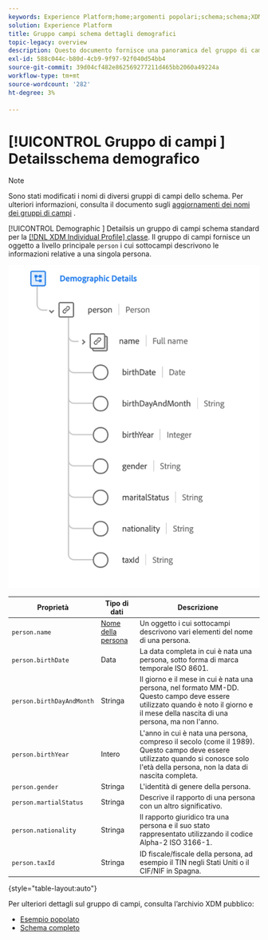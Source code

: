 ```yaml
---
keywords: Experience Platform;home;argomenti popolari;schema;schema;XDM;profilo individuale;campi;schemi;progettazione schema;schema;gruppo di campi;gruppo di campi;persona;dettagli persona;dettagli persona profilo;persona;
solution: Experience Platform
title: Gruppo campi schema dettagli demografici
topic-legacy: overview
description: Questo documento fornisce una panoramica del gruppo di campi schema Dettagli demografici.
exl-id: 588c044c-b80d-4cb9-9f97-92f040d54bb4
source-git-commit: 39d04cf482e862569277211d465bb2060a49224a
workflow-type: tm+mt
source-wordcount: '282'
ht-degree: 3%

---
```



# [!UICONTROL Gruppo di campi ] Detailsschema demografico

>[!NOTE]
>
>Sono stati modificati i nomi di diversi gruppi di campi dello schema. Per ulteriori informazioni, consulta il documento sugli [aggiornamenti dei nomi dei gruppi di campi](../name-updates.md) .

[!UICONTROL Demographic ] Detailsis un gruppo di campi schema standard per la  [[!DNL XDM Individual Profile] classe](../../classes/individual-profile.md). Il gruppo di campi fornisce un oggetto a livello principale `person` i cui sottocampi descrivono le informazioni relative a una singola persona.

![](../../images/field-groups/demographic-details.png)

| Proprietà | Tipo di dati | Descrizione |
| --- | --- | --- |
| `person.name` | [Nome della persona](../../data-types/person-name.md) | Un oggetto i cui sottocampi descrivono vari elementi del nome di una persona. |
| `person.birthDate` | Data | La data completa in cui è nata una persona, sotto forma di marca temporale ISO 8601. |
| `person.birthDayAndMonth` | Stringa | Il giorno e il mese in cui è nata una persona, nel formato MM-DD. Questo campo deve essere utilizzato quando è noto il giorno e il mese della nascita di una persona, ma non l&#39;anno. |
| `person.birthYear` | Intero | L&#39;anno in cui è nata una persona, compreso il secolo (come il 1989). Questo campo deve essere utilizzato quando si conosce solo l&#39;età della persona, non la data di nascita completa. |
| `person.gender` | Stringa | L&#39;identità di genere della persona. |
| `person.martialStatus` | Stringa | Descrive il rapporto di una persona con un altro significativo. |
| `person.nationality` | Stringa | Il rapporto giuridico tra una persona e il suo stato rappresentato utilizzando il codice Alpha-2 ISO 3166-1. |
| `person.taxId` | Stringa | ID fiscale/fiscale della persona, ad esempio il TIN negli Stati Uniti o il CIF/NIF in Spagna. |

{style=&quot;table-layout:auto&quot;}

Per ulteriori dettagli sul gruppo di campi, consulta l’archivio XDM pubblico:

* [Esempio popolato](https://github.com/adobe/xdm/blob/master/components/mixins/profile/profile-person-details.example.1.json)
* [Schema completo](https://github.com/adobe/xdm/blob/master/components/mixins/profile/profile-person-details.schema.json)